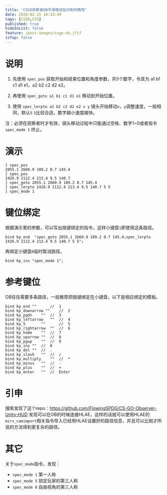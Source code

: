 ```yaml
---
title: 'CSGO观察者OB平滑路径指令制作教程'
date: 2020-02-15 18:33:49
tags: [CSGO,CFG]
published: true
hideInList: false
feature: /post-images/csgo-ob.jfif
isTop: false
---
```

# 说明

1. 先使用 `spec_pos` 获取开始和结束位置和角度参数，共5个数字，令其为 a1 b1 c1 d1 e1，a2 b2 c2 d2 e2。

2. 再使用 `spec_goto a1 b1 c1 d1 e1` 移动到开始位置。
3. 使用 `spec_lerpto a2 b2 c2 d2 e2 x y` 镜头开始移动`x`，`y`调整速度，一般相同，默认`5` `5`比较合适，数字越小速度越快。

注：必须在观察者时才有效，镜头移动过程中只能通过空格、数字1~0或者指令 `spec_mode 1` 终止。

# 演示

```
] spec_pos
2055.1 2660.9 189.2 0.7 145.4
] spec_pos 
2426.9 2112.4 213.4 9.5 140.7
] spec_goto 2055.1 2660.9 189.2 0.7 145.4
] spec_lerpto 2426.9 2112.4 213.4 9.5 140.7 5 5
] spec_mode 1
```

# 键位绑定

根据演示里的参数，可以写出按键绑定的指令，这样小键盘`1`即使用这条路径。

```
bind kp_end  "spec_goto 2055.1 2660.9 189.2 0.7 145.4;spec_lerpto 2426.9 2112.4 213.4 9.5 140.7 5 5";
```

再绑定小键盘`0`临时取消路径。

```
bind kp_ins "spec_mode 1";
```

# 参考键位

OB往往需要多条路径，一般推荐把按键绑定在小键盘，以下是相应绑定的模板。

```
bind kp_end	""  	//  1
bind kp_downarrow ""  	//  2
bind kp_pgdn	""	//  3
bind kp_leftarrow	""	//  4
bind kp_5		""     	//  5
bind kp_rightarrow	""	//  6
bind kp_home	""	//  7
bind kp_uparrow	""	//  8
bind kp_pgup	""	//  9
bind kp_ins	""	//  0
bind kp_del	""	//  .
bind kp_slash	""	//  /
bind kp_multiply	""	//  *
bind kp_minus	""	//  -
bind kp_plus	""	//  +
bind kp_enter	""	//  Enter
```

# 引申

搜索发现了这个repo：<https://github.com/FlowingSPDG/CS-GO-Observer-Unity-HUD> 发现可以在OB的时候连接HLAE，这样的话就可以使用HLAE的`mirv_camimport`相关指令导入已经用HLAE设置好的路径信息，并且可以比刚才所说的方法得到更复杂的路径。

# 其它

关于`spec_mode`指令，发现：
- `spec_mode 1` 第一人称
- `spec_mode 5` 锁定玩家的第三人称
- `spec_mode 6` 自由视角的第三人称
